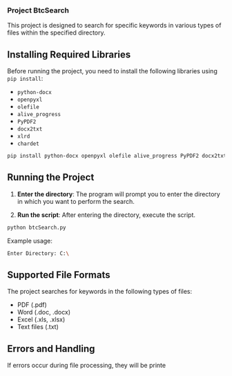 
### Project BtcSearch

This project is designed to search for specific keywords in various types of files within the specified directory.

## Installing Required Libraries

Before running the project, you need to install the following libraries using `pip install`:

- `python-docx`
- `openpyxl`
- `olefile`
- `alive_progress`
- `PyPDF2`
- `docx2txt`
- `xlrd`
- `chardet`



```bash
pip install python-docx openpyxl olefile alive_progress PyPDF2 docx2txt xlrd chardet
```

## Running the Project

1. **Enter the directory**: The program will prompt you to enter the directory in which you want to perform the search.

2. **Run the script**: After entering the directory, execute the script.

```python
python btcSearch.py
```

Example usage:

```bash
Enter Directory: C:\
```

## Supported File Formats

The project searches for keywords in the following types of files:

- PDF (.pdf)
- Word (.doc, .docx)
- Excel (.xls, .xlsx)
- Text files (.txt)

## Errors and Handling

If errors occur during file processing, they will be printe
